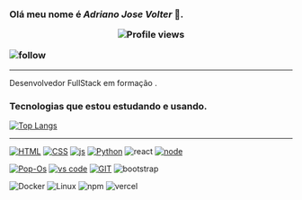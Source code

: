### Olá meu nome é __*Adriano Jose Volter*__ 👋.<p align="center"> <img src="https://komarev.com/ghpvc/?username=adrianovolter&color=red" alt="Profile views" /> </p> ![follow](https://img.shields.io/github/followers/{adrianovolter}.svg?style=social&label=Follow&maxAge=2592000)
****
Desenvolvedor FullStack em formação .

### Tecnologias que estou estudando e usando.
[![Top Langs](https://github-readme-stats.vercel.app/api/top-langs/?username=AdrianoVolter&theme=blue-green)](https://github.com/AdrianoVolter/github-readme-stats) 
****
[![HTML](https://img.shields.io/badge/HTML-239120?style=for-the-badge&logo=html5&logoColor=white)](https://developer.mozilla.org/pt-BR/docs/Web/HTML) [![CSS](https://img.shields.io/badge/CSS3-1572B6?style=for-the-badge&logo=css3&logoColor=white)](https://developer.mozilla.org/pt-BR/docs/Web/CSS) [![js](https://img.shields.io/badge/JavaScript-F7DF1E?style=for-the-badge&logo=javascript&logoColor=black)](https://developer.mozilla.org/pt-BR/docs/Web/JavaScript) [![Python](https://img.shields.io/badge/Python-14354C?style=for-the-badge&logo=python&logoColor=white)](https://www.python.org/) ![react](https://img.shields.io/badge/React-20232A?style=for-the-badge&logo=react&logoColor=61DAFB) [![node](https://img.shields.io/badge/Node.js-43853D?style=for-the-badge&logo=node.js&logoColor=white)]()


 [![Pop-Os](https://img.shields.io/badge/Pop!_OS-48B9C7?style=for-the-badge&logo=Pop!_OS&logoColor=white)](https://pop.system76.com/) [![vs code](https://img.shields.io/badge/Visual_Studio_Code-0078D4?style=for-the-badge&logo=visual%20studio%20code&logoColor=white)](https://code.visualstudio.com/) [![GIT](https://img.shields.io/badge/GIT-E44C30?style=for-the-badge&logo=git&logoColor=white)](https://git-scm.com/) ![bootstrap](https://img.shields.io/badge/Bootstrap-563D7C?style=for-the-badge&logo=bootstrap&logoColor=white)

![Docker](https://img.shields.io/badge/docker-%230db7ed.svg?style=for-the-badge&logo=docker&logoColor=white) ![Linux](https://img.shields.io/badge/Linux-FCC624?style=for-the-badge&logo=linux&logoColor=black) ![npm](https://img.shields.io/badge/npm-CB3837?style=for-the-badge&logo=npm&logoColor=white) ![vercel](https://img.shields.io/badge/Vercel-000000?style=for-the-badge&logo=vercel&logoColor=white)

